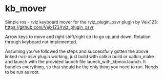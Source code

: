 # kb_mover

Simple ros - rviz keyboard mover for the rviz_plugin_osvr plugin by Veix123: https://github.com/Veix123/rviz_plugin_osvr

Arrow keys to move and right shift/right ctrl to go up and down. Rotation through keyboard not implemented. 

Assuming you've followed the steps and successfully gotten the above linked rviz-osvr plugin working, just build with catkin build or catkin_make and launch with the provided launch file launch_with_kbmov.launch. It bundles everything, so that should be the only thing you need to run. Needs to be run as root.
